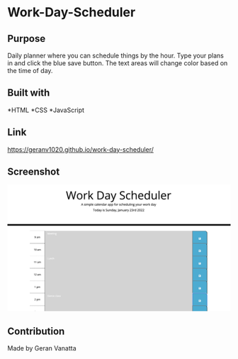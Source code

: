 # Work-Day-Scheduler

## Purpose
Daily planner where you can schedule things by the hour. Type your plans in and click the blue save button. The text areas will change color based on the time of day.

## Built with
*HTML
*CSS
*JavaScript

## Link
https://geranv1020.github.io/work-day-scheduler/

## Screenshot
![Image](./develop/images/scheduler.png)

## Contribution
Made by Geran Vanatta